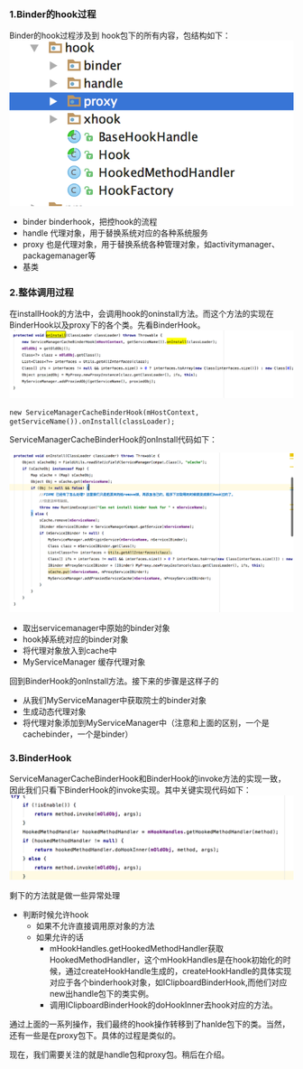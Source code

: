 ### 1.Binder的hook过程
Binder的hook过程涉及到 hook包下的所有内容，包结构如下：
![](./images/image_4.png)

* binder binderhook，把控hook的流程
* handle 代理对象，用于替换系统对应的各种系统服务
* proxy 也是代理对象，用于替换系统各种管理对象，如activitymanager、packagemanager等
* 基类

### 2.整体调用过程

在installHook的方法中，会调用hook的oninstall方法。而这个方法的实现在BinderHook以及proxy下的各个类。先看BinderHook。
![](./images/image_5.png)

```
new ServiceManagerCacheBinderHook(mHostContext, getServiceName()).onInstall(classLoader);
```
ServiceManagerCacheBinderHook的onInstall代码如下：

![](./images/image_6.png)

* 取出servicemanager中原始的binder对象
* hook掉系统对应的binder对象
* 将代理对象放入到cache中
* MyServiceManager 缓存代理对象

回到BinderHook的onInstall方法。接下来的步骤是这样子的

* 从我们MyServiceManager中获取院士的binder对象
* 生成动态代理对象
* 将代理对象添加到MyServiceManager中（注意和上面的区别，一个是cachebinder，一个是binder）


### 3.BinderHook

ServiceManagerCacheBinderHook和BinderHook的invoke方法的实现一致，因此我们只看下BinderHook的invoke实现。其中关键实现代码如下：
![](./images/image_7.png)

剩下的方法就是做一些异常处理

* 判断时候允许hook
	* 如果不允许直接调用原对象的方法
	* 如果允许的话
		* mHookHandles.getHookedMethodHandler获取HookedMethodHandler，这个mHookHandles是在hook初始化的时候，通过createHookHandle生成的，createHookHandle的具体实现对应于各个binderhook对象，如IClipboardBinderHook,而他们对应new出handle包下的类实例。
		* 调用IClipboardBinderHook的doHookInner去hook对应的方法。


通过上面的一系列操作，我们最终的hook操作转移到了hanlde包下的类。当然，还有一些是在proxy包下。具体的过程是类似的。

现在，我们需要关注的就是handle包和proxy包。稍后在介绍。



